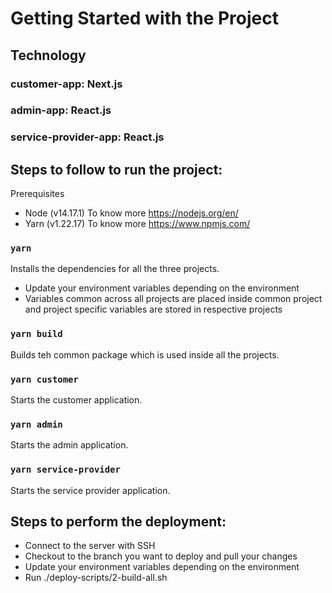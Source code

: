 # Getting Started with the Project

## Technology

### customer-app: Next.js

### admin-app: React.js

### service-provider-app: React.js

## Steps to follow to run the project:

Prerequisites

- Node (v14.17.1) To know more https://nodejs.org/en/
- Yarn (v1.22.17) To know more https://www.npmjs.com/

### `yarn`

Installs the dependencies for all the three projects.

- Update your environment variables depending on the environment
- Variables common across all projects are placed inside common project and project specific variables are stored in respective projects

### `yarn build`

Builds teh common package which is used inside all the projects.

### `yarn customer`

Starts the customer application.

### `yarn admin`

Starts the admin application.

### `yarn service-provider`

Starts the service provider application.

## Steps to perform the deployment:

- Connect to the server with SSH
- Checkout to the branch you want to deploy and pull your changes
- Update your environment variables depending on the environment
- Run ./deploy-scripts/2-build-all.sh

